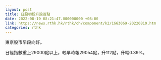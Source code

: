 ```yaml
---
layout: post
title: 日股初段升逾百點
date: 2022-08-19 08:21:47.000000000 +08:00
link: https://news.rthk.hk/rthk/ch/component/k2/1663069-20220819.htm
categories: rthk
---
```


東京股市早段向好。

日經指數重上29000點以上，較早時報29054點，升112點，升幅0.39%。

